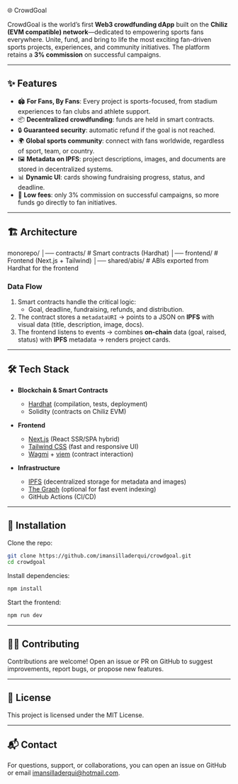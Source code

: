 🌐 CrowdGoal

CrowdGoal is the world’s first **Web3 crowdfunding dApp** built on the **Chiliz (EVM compatible) network**—dedicated to empowering sports fans everywhere.
Unite, fund, and bring to life the most exciting fan-driven sports projects, experiences, and community initiatives.
The platform retains a **3% commission** on successful campaigns.

---

## ✨ Features

- 🏟️ **For Fans, By Fans**: Every project is sports-focused, from stadium experiences to fan clubs and athlete support.
- 📦 **Decentralized crowdfunding**: funds are held in smart contracts.
- 🔒 **Guaranteed security**: automatic refund if the goal is not reached.
- 🌍 **Global sports community**: connect with fans worldwide, regardless of sport, team, or country.
- 🖼️ **Metadata on IPFS**: project descriptions, images, and documents are stored in decentralized systems.
- 📊 **Dynamic UI**: cards showing fundraising progress, status, and deadline.
- 💸 **Low fees**: only 3% commission on successful campaigns, so more funds go directly to fan initiatives.

---

## 🏗️ Architecture

monorepo/
│── contracts/ # Smart contracts (Hardhat)
│── frontend/ # Frontend (Next.js + Tailwind)
│── shared/abis/ # ABIs exported from Hardhat for the frontend

### Data Flow

1. Smart contracts handle the critical logic:
   - Goal, deadline, fundraising, refunds, and distribution.
2. The contract stores a `metadataURI` → points to a JSON on **IPFS** with visual data (title, description, image, docs).
3. The frontend listens to events → combines **on-chain** data (goal, raised, status) with **IPFS** metadata → renders project cards.

---

## 🛠️ Tech Stack

- **Blockchain & Smart Contracts**

  - [Hardhat](https://hardhat.org/) (compilation, tests, deployment)
  - Solidity (contracts on Chiliz EVM)

- **Frontend**

  - [Next.js](https://nextjs.org/) (React SSR/SPA hybrid)
  - [Tailwind CSS](https://tailwindcss.com/) (fast and responsive UI)
  - [Wagmi](https://wagmi.sh/) + [viem](https://viem.sh/) (contract interaction)

- **Infrastructure**
  - [IPFS](https://ipfs.io/) (decentralized storage for metadata and images)
  - [The Graph](https://thegraph.com/) (optional for fast event indexing)
  - GitHub Actions (CI/CD)

---

## 🚀 Installation

Clone the repo:

```bash
git clone https://github.com/imansilladerqui/crowdgoal.git
cd crowdgoal
```

Install dependencies:

```bash
npm install
```

Start the frontend:

```bash
npm run dev
```

---

## 🧑‍💻 Contributing

Contributions are welcome! Open an issue or PR on GitHub to suggest improvements, report bugs, or propose new features.

---

## 📄 License

This project is licensed under the MIT License.

---

## 📬 Contact

For questions, support, or collaborations, you can open an issue on GitHub or email [imansilladerqui@hotmail.com](mailto:imansilladerqui@hotmail.com).
